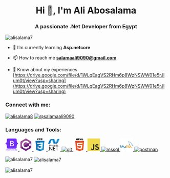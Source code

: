 <h1 align="center">Hi 👋, I'm Ali Abosalama</h1>
<h3 align="center">A passionate .Net Developer from Egypt</h3>

<p align="left"> <img src="https://komarev.com/ghpvc/?username=alisalama7&label=Profile%20views&color=0e75b6&style=flat" alt="alisalama7" /> </p>

- 🌱 I’m currently learning **Asp.netcore**

- 📫 How to reach me **salamaali9090@gmail.com**

- 📄 Know about my experiences [https://drive.google.com/file/d/1WLqEagVS2RHm6p8WzNSWW01e5rJlum0t/view?usp=sharing](https://drive.google.com/file/d/1WLqEagVS2RHm6p8WzNSWW01e5rJlum0t/view?usp=sharing)

<h3 align="left">Connect with me:</h3>
<p align="left">
<a href="https://www.leetcode.com/alisalama8" target="blank"><img align="center" src="https://raw.githubusercontent.com/rahuldkjain/github-profile-readme-generator/master/src/images/icons/Social/leet-code.svg" alt="alisalama8" height="30" width="40" /></a>
<a href="https://www.hackerearth.com/@salamaali9090" target="blank"><img align="center" src="https://raw.githubusercontent.com/rahuldkjain/github-profile-readme-generator/master/src/images/icons/Social/hackerearth.svg" alt="@salamaali9090" height="30" width="40" /></a>
</p>

<h3 align="left">Languages and Tools:</h3>
<p align="left"> <a href="https://getbootstrap.com" target="_blank" rel="noreferrer"> <img src="https://raw.githubusercontent.com/devicons/devicon/master/icons/bootstrap/bootstrap-plain-wordmark.svg" alt="bootstrap" width="40" height="40"/> </a> <a href="https://www.w3schools.com/cs/" target="_blank" rel="noreferrer"> <img src="https://raw.githubusercontent.com/devicons/devicon/master/icons/csharp/csharp-original.svg" alt="csharp" width="40" height="40"/> </a> <a href="https://www.w3schools.com/css/" target="_blank" rel="noreferrer"> <img src="https://raw.githubusercontent.com/devicons/devicon/master/icons/css3/css3-original-wordmark.svg" alt="css3" width="40" height="40"/> </a> <a href="https://dotnet.microsoft.com/" target="_blank" rel="noreferrer"> <img src="https://raw.githubusercontent.com/devicons/devicon/master/icons/dot-net/dot-net-original-wordmark.svg" alt="dotnet" width="40" height="40"/> </a> <a href="https://git-scm.com/" target="_blank" rel="noreferrer"> <img src="https://www.vectorlogo.zone/logos/git-scm/git-scm-icon.svg" alt="git" width="40" height="40"/> </a> <a href="https://www.w3.org/html/" target="_blank" rel="noreferrer"> <img src="https://raw.githubusercontent.com/devicons/devicon/master/icons/html5/html5-original-wordmark.svg" alt="html5" width="40" height="40"/> </a> <a href="https://developer.mozilla.org/en-US/docs/Web/JavaScript" target="_blank" rel="noreferrer"> <img src="https://raw.githubusercontent.com/devicons/devicon/master/icons/javascript/javascript-original.svg" alt="javascript" width="40" height="40"/> </a> <a href="https://www.microsoft.com/en-us/sql-server" target="_blank" rel="noreferrer"> <img src="https://www.svgrepo.com/show/303229/microsoft-sql-server-logo.svg" alt="mssql" width="40" height="40"/> </a> <a href="https://www.mysql.com/" target="_blank" rel="noreferrer"> <img src="https://raw.githubusercontent.com/devicons/devicon/master/icons/mysql/mysql-original-wordmark.svg" alt="mysql" width="40" height="40"/> </a> <a href="https://postman.com" target="_blank" rel="noreferrer"> <img src="https://www.vectorlogo.zone/logos/getpostman/getpostman-icon.svg" alt="postman" width="40" height="40"/> </a> </p>

<p><img align="left" src="https://github-readme-stats.vercel.app/api/top-langs?username=alisalama7&show_icons=true&locale=en&layout=compact" alt="alisalama7" /></p>

<p>&nbsp;<img align="center" src="https://github-readme-stats.vercel.app/api?username=alisalama7&show_icons=true&locale=en" alt="alisalama7" /></p>

<p><img align="center" src="https://github-readme-streak-stats.herokuapp.com/?user=alisalama7&" alt="alisalama7" /></p>
